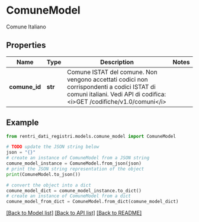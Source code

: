 # ComuneModel

Comune Italiano

## Properties

Name | Type | Description | Notes
------------ | ------------- | ------------- | -------------
**comune_id** | **str** | Comune ISTAT del comune.  Non vengono accettati codici non corrispondenti a codici ISTAT di comuni italiani.  Vedi API di codifica: &lt;i&gt;GET /codifiche/v1.0/comuni&lt;/i&gt; | 

## Example

```python
from rentri_dati_registri.models.comune_model import ComuneModel

# TODO update the JSON string below
json = "{}"
# create an instance of ComuneModel from a JSON string
comune_model_instance = ComuneModel.from_json(json)
# print the JSON string representation of the object
print(ComuneModel.to_json())

# convert the object into a dict
comune_model_dict = comune_model_instance.to_dict()
# create an instance of ComuneModel from a dict
comune_model_from_dict = ComuneModel.from_dict(comune_model_dict)
```
[[Back to Model list]](../README.md#documentation-for-models) [[Back to API list]](../README.md#documentation-for-api-endpoints) [[Back to README]](../README.md)


